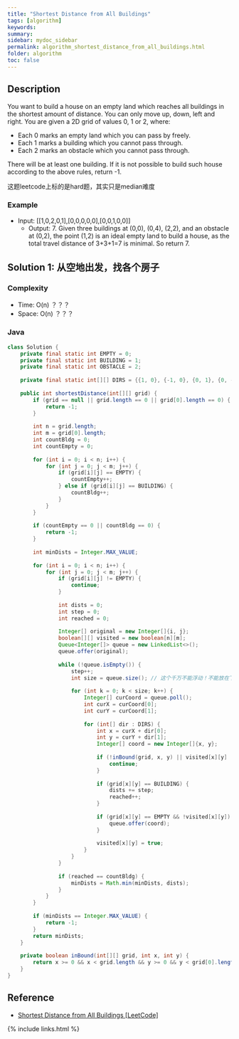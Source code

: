 ```yaml
---
title: "Shortest Distance from All Buildings"
tags: [algorithm]
keywords:
summary:
sidebar: mydoc_sidebar
permalink: algorithm_shortest_distance_from_all_buildings.html
folder: algorithm
toc: false
---
```


## Description
You want to build a house on an empty land which reaches all buildings in the shortest amount of distance. You can only move up, down, left and right. You are given a 2D grid of values 0, 1 or 2, where:
* Each 0 marks an empty land which you can pass by freely.
* Each 1 marks a building which you cannot pass through.
* Each 2 marks an obstacle which you cannot pass through.

There will be at least one building. If it is not possible to build such house according to the above rules, return -1.

这题leetcode上标的是hard题，其实只是median难度

### Example
* Input: [[1,0,2,0,1],[0,0,0,0,0],[0,0,1,0,0]]
  * Output: 7. Given three buildings at (0,0), (0,4), (2,2), and an obstacle at (0,2), the point (1,2) is an ideal empty land to build a house, as the total travel distance of 3+3+1=7 is minimal. So return 7.

## Solution 1: 从空地出发，找各个房子

### Complexity
* Time: O(n) ？？？
* Space: O(n) ？？？

### Java
```java
class Solution {
    private final static int EMPTY = 0;
    private final static int BUILDING = 1;
    private final static int OBSTACLE = 2;
    
    private final static int[][] DIRS = {{1, 0}, {-1, 0}, {0, 1}, {0, -1}};
    
    public int shortestDistance(int[][] grid) {
        if (grid == null || grid.length == 0 || grid[0].length == 0) {
            return -1;
        }
        
        int n = grid.length;
        int m = grid[0].length;
        int countBldg = 0;
        int countEmpty = 0;
        
        for (int i = 0; i < n; i++) {
            for (int j = 0; j < m; j++) {
                if (grid[i][j] == EMPTY) {
                    countEmpty++;
                } else if (grid[i][j] == BUILDING) {
                    countBldg++;
                }
            }
        }
        
        if (countEmpty == 0 || countBldg == 0) {
            return -1;
        }
        
        int minDists = Integer.MAX_VALUE;
        
        for (int i = 0; i < n; i++) {
            for (int j = 0; j < m; j++) {
                if (grid[i][j] != EMPTY) {
                    continue;
                }
                
                int dists = 0;
                int step = 0;
                int reached = 0;
                
                Integer[] original = new Integer[]{i, j};
                boolean[][] visited = new boolean[n][m];
                Queue<Integer[]> queue = new LinkedList<>();
                queue.offer(original);
                
                while (!queue.isEmpty()) {
                    step++;
                    int size = queue.size(); // 这个千万不能浮动！不能放在下面！必须放在这里！
                    
                    for (int k = 0; k < size; k++) {
                        Integer[] curCoord = queue.poll();
                        int curX = curCoord[0];
                        int curY = curCoord[1];
                        
                        for (int[] dir : DIRS) {
                            int x = curX + dir[0];
                            int y = curY + dir[1];
                            Integer[] coord = new Integer[]{x, y};
                            
                            if (!inBound(grid, x, y) || visited[x][y] || grid[x][y] == OBSTACLE) {
                                continue;
                            }
                            
                            if (grid[x][y] == BUILDING) {
                                dists += step;
                                reached++;
                            }
                            
                            if (grid[x][y] == EMPTY && !visited[x][y]) {
                                queue.offer(coord);
                            }
                            
                            visited[x][y] = true;
                        }
                    }
                }
                
                if (reached == countBldg) {
                    minDists = Math.min(minDists, dists);
                }
            }
        }
        
        if (minDists == Integer.MAX_VALUE) {
            return -1;
        }
        return minDists;
    }
    
    private boolean inBound(int[][] grid, int x, int y) {
        return x >= 0 && x < grid.length && y >= 0 && y < grid[0].length;
    }
}
```

## Reference
* [Shortest Distance from All Buildings [LeetCode]](https://leetcode.com/problems/shortest-distance-from-all-buildings/description/)

{% include links.html %}
